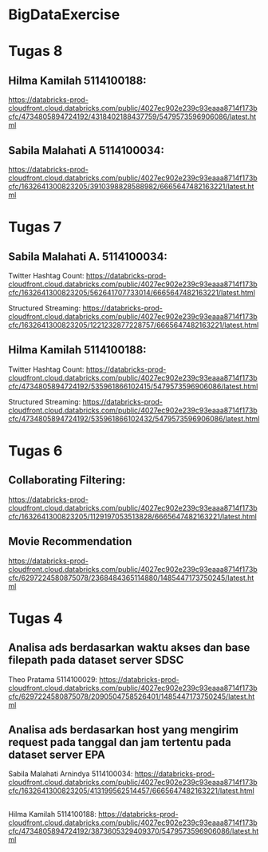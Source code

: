 # BigDataExercise
# Tugas 8
## Hilma Kamilah 5114100188:
https://databricks-prod-cloudfront.cloud.databricks.com/public/4027ec902e239c93eaaa8714f173bcfc/4734805894724192/4318402188437759/5479573596906086/latest.html

## Sabila Malahati A 5114100034:
https://databricks-prod-cloudfront.cloud.databricks.com/public/4027ec902e239c93eaaa8714f173bcfc/1632641300823205/3910398828588982/6665647482163221/latest.html

# Tugas 7
## Sabila Malahati A. 5114100034:
Twitter Hashtag Count: https://databricks-prod-cloudfront.cloud.databricks.com/public/4027ec902e239c93eaaa8714f173bcfc/1632641300823205/562641707733014/6665647482163221/latest.html

Structured Streaming: https://databricks-prod-cloudfront.cloud.databricks.com/public/4027ec902e239c93eaaa8714f173bcfc/1632641300823205/1221232877228757/6665647482163221/latest.html

## Hilma Kamilah 5114100188:
Twitter Hashtag Count: https://databricks-prod-cloudfront.cloud.databricks.com/public/4027ec902e239c93eaaa8714f173bcfc/4734805894724192/535961866102415/5479573596906086/latest.html

Structured Streaming:  https://databricks-prod-cloudfront.cloud.databricks.com/public/4027ec902e239c93eaaa8714f173bcfc/4734805894724192/535961866102432/5479573596906086/latest.html

# Tugas 6
## Collaborating Filtering:
https://databricks-prod-cloudfront.cloud.databricks.com/public/4027ec902e239c93eaaa8714f173bcfc/1632641300823205/1129197053513828/6665647482163221/latest.html

## Movie Recommendation
https://databricks-prod-cloudfront.cloud.databricks.com/public/4027ec902e239c93eaaa8714f173bcfc/6297224580875078/2368484365114880/1485447173750245/latest.html

# Tugas 4
## Analisa ads berdasarkan waktu akses dan base filepath pada dataset server SDSC
Theo Pratama 5114100029: https://databricks-prod-cloudfront.cloud.databricks.com/public/4027ec902e239c93eaaa8714f173bcfc/6297224580875078/2090504758526401/1485447173750245/latest.html

## Analisa ads berdasarkan host yang mengirim request pada tanggal dan jam tertentu pada dataset server EPA
Sabila Malahati Arnindya 5114100034:
https://databricks-prod-cloudfront.cloud.databricks.com/public/4027ec902e239c93eaaa8714f173bcfc/1632641300823205/413199562514457/6665647482163221/latest.html

##
Hilma Kamilah 5114100188:
https://databricks-prod-cloudfront.cloud.databricks.com/public/4027ec902e239c93eaaa8714f173bcfc/4734805894724192/3873605329409370/5479573596906086/latest.html
